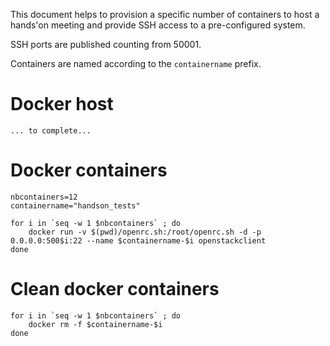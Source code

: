 This document helps to provision a specific number of containers to host a hands'on meeting and provide SSH access to a pre-configured system.

SSH ports are published counting from 50001.

Containers are named according to the `containername` prefix.

# Docker host

    ... to complete...

# Docker containers

    nbcontainers=12
    containername="handson_tests"

    for i in `seq -w 1 $nbcontainers` ; do
        docker run -v $(pwd)/openrc.sh:/root/openrc.sh -d -p 0.0.0.0:500$i:22 --name $containername-$i openstackclient
    done

# Clean docker containers

    for i in `seq -w 1 $nbcontainers` ; do
        docker rm -f $containername-$i
    done

